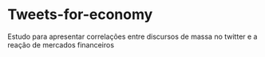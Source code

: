 # Tweets-for-economy
Estudo para apresentar correlações entre discursos de massa no twitter e a reação de mercados financeiros 
